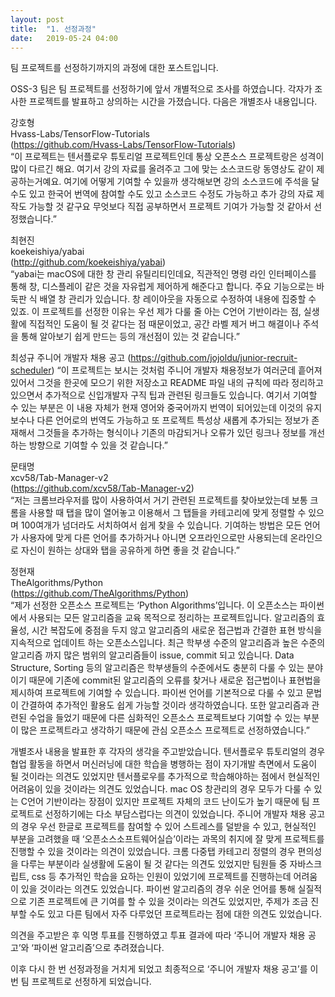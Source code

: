 ```yaml
---
layout: post
title:  "1. 선정과정"
date:   2019-05-24 04:00
---
```

팀 프로젝트를 선정하기까지의 과정에 대한 포스트입니다.

OSS-3 팀은 팀 프로젝트를 선정하기에 앞서 개별적으로 조사를 하였습니다.
각자가 조사한 프로젝트를 발표하고 상의하는 시간을 가졌습니다.
다음은 개별조사 내용입니다.

강호형   
Hvass-Labs/TensorFlow-Tutorials   
(https://github.com/Hvass-Labs/TensorFlow-Tutorials)   
“이 프로젝트는 텐서플로우 튜토리얼 프로젝트인데 통상 오픈소스 프로젝트랑은 성격이 많이 다르긴 해요. 여기서 강의 자료를 올려주고 그에 맞는 소스코드랑 동영상도 같이 제공하는거예요. 여기에 어떻게 기여할 수 있을까 생각해보면 강의 소스코드에 주석을 달 수도 있고 한국어 번역에 참여할 수도 있고 소스코드 수정도 가능하고 추가 강의 자료 제작도 가능할 것 같구요 무엇보다 직접 공부하면서 프로젝트 기여가 가능할 것 같아서 선정했습니다.”

최현진   
koekeishiya/yabai   
(http://github.com/koekeishiya/yabai)   
“yabai는 macOS에 대한 창 관리 유틸리티인데요, 직관적인 명령 라인 인터페이스를 통해 창, 디스플레이 같은 것을 자유럽게 제어하게 해준다고 합니다. 주요 기능으로는 바둑판 식 배열 창 관리가 있습니다. 창 레이아웃을 자동으로 수정하여 내용에 집중할 수 있죠. 이 프로젝트를 선정한 이유는 우선 제가 다룰 줄 아는 C언어 기반이라는 점, 실생활에 직접적인 도움이 될 것 같다는 점 때문이었고, 공간 라벨 제거 버그 해결이나 주석을 통해 알아보기 쉽게 만드는 등의 개선점이 있는 것 같습니다.”

최성규
주니어 개발자 채용 공고
(https://github.com/jojoldu/junior-recruit-scheduler)
“이 프로젝트는 보시는 것처럼 주니어 개발자 채용정보가 여러군데 흩어져있어서 그것을 한곳에 모으기 위한 저장소고 README 파일 내의 규칙에 따라 정리하고 있으면서 추가적으로 신입개발자 구직 팁과 관련된 링크들도 있습니다. 여기서 기여할 수 있는 부분은 이 내용 자체가 현재 영어와 중국어까지 번역이 되어있는데 이것의 유지보수나 다른 언어로의 번역도 가능하고 또 프로젝트 특성상 새롭게 추가되는 정보가 존재해서 그것들을 추가하는 형식이나 기존의 마감되거나 오류가 있던 링크나 정보를 개선하는 방향으로 기여할 수 있을 것 같습니다.”

문태명   
xcv58/Tab-Manager-v2   
(https://github.com/xcv58/Tab-Manager-v2)   
“저는 크롬브라우저를 많이 사용하여서 거기 관련된 프로젝트를 찾아보았는데 보통 크롬을 사용할 때 탭을 많이 열어놓고 이용해서 그 탭들을 카테고리에 맞게 정렬할 수 있으며 100여개가 넘더라도 서치하여서 쉽게 찾을 수 있습니다. 기여하는 방법은 모든 언어가 사용자에 맞게 다른 언어를 추가하거나 아니면 오프라인으로만 사용되는데 온라인으로 자신이 원하는 상대와 탭을 공유하게 하면 좋을 것 같습니다.”

정현재   
TheAlgorithms/Python   
(https://github.com/TheAlgorithms/Python)   
“제가 선정한 오픈소스 프로젝트는 ‘Python Algorithms’입니다. 이 오픈소스는 파이썬에서 사용되는 모든 알고리즘을 교육 목적으로 정리하는 프로젝트입니다. 알고리즘의 효율성, 시간 복잡도에 중점을 두지 않고 알고리즘의 새로운 접근법과 간결한 표현 방식을 지속적으로 업데이트 하는 오픈소스입니다. 최근 학부생 수준의 알고리즘과 높은 수준의 알고리즘 까지 많은 범위의 알고리즘들이 issue, commit 되고 있습니다. Data Structure, Sorting 등의 알고리즘은 학부생들의 수준에서도 충분히 다룰 수 있는 분야이기 때문에 기존에 commit된 알고리즘의 오류를 찾거나 새로운 접근법이나 표현법을 제시하여 프로젝트에 기여할 수 있습니다. 파이썬 언어를 기본적으로 다룰 수 있고 문법이 간결하여 추가적인 활용도 쉽게 가능할 것이라 생각하였습니다. 또한 알고리즘과 관련된 수업을 들었기 때문에 다른 심화적인 오픈소스 프로젝트보다 기여할 수 있는 부분이 많은 프로젝트라고 생각하기 때문에 관심 오픈소스 프로젝트로 선정하였습니다.”

개별조사 내용을 발표한 후 각자의 생각을 주고받았습니다.
텐서플로우 튜토리얼의 경우 
협업 활동을 하면서 머신러닝에 대한 학습을 병행하는 점이 자기개발 측면에서 도움이 될 것이라는 의견도 있었지만 텐서플로우를 추가적으로 학습해야하는 점에서 현실적인 어려움이 있을 것이라는 의견도 있었습니다.
mac OS 창관리의 경우
모두가 다룰 수 있는 C언어 기반이라는 장점이 있지만 프로젝트 자체의 코드 난이도가 높기 때문에 팀 프로젝트로 선정하기에는 다소 부담스럽다는 의견이 있었습니다.
주니어 개발자 채용 공고의 경우
우선 한글로 프로젝트를 참여할 수 있어 스트레스를 덜받을 수 있고, 현실적인 부분을 고려했을 때 ‘오픈소스소프트웨어실습’이라는 과목의 취지에 잘 맞게 프로젝트를 진행할 수 있을 것이라는 의견이 있었습니다.
크롬 다중탭 카테고리 정렬의 경우
편의성을 다루는 부분이라 실생활에 도움이 될 것 같다는 의견도 있었지만 팀원들 중 자바스크립트, css 등 추가적인 학습을 요하는 인원이 있었기에 프로젝트를 진행하는데 어려움이 있을 것이라는 의견도 있었습니다.
파이썬 알고리즘의 경우
쉬운 언어를 통해 실질적으로 기존 프로젝트에 큰 기여를 할 수 있을 것이라는 의견도 있었지만, 주제가 조금 진부할 수도 있고 다른 팀에서 자주 다루었던 프로젝트라는 점에 대한 의견도 있었습니다.

의견을 주고받은 후 익명 투표를 진행하였고 
투표 결과에 따라 ‘주니어 개발자 채용 공고’와 ‘파이썬 알고리즘’으로 추려졌습니다.

이후 다시 한 번 선정과정을 거치게 되었고
최종적으로 ‘주니어 개발자 채용 공고’를 이번 팀 프로젝트로 선정하게 되었습니다.
